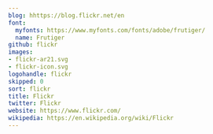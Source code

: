```yaml
---
blog: hhttps://blog.flickr.net/en
font:
  myfonts: https://www.myfonts.com/fonts/adobe/frutiger/
  name: Frutiger
github: flickr
images:
- flickr-ar21.svg
- flickr-icon.svg
logohandle: flickr
skipped: 0
sort: flickr
title: Flickr
twitter: Flickr
website: https://www.flickr.com/
wikipedia: https://en.wikipedia.org/wiki/Flickr
---
```

